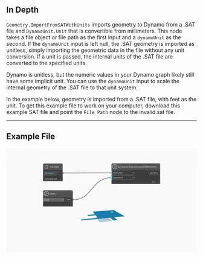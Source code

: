 ## In Depth
`Geometry.ImportFromSATWithUnits` imports geometry to Dynamo from a .SAT file and `DynamoUnit.Unit` that is convertible from millimeters. This node takes a file object or file path as the first input and a `dynamoUnit` as the second. If the `dynamoUnit` input is left null, the .SAT geometry is imported as unitless, simply importing the geometric data in the file without any unit conversion. If a unit is passed, the internal units of the .SAT file are converted to the specified units.

Dynamo is unitless, but the numeric values in your Dynamo graph likely still have some implicit unit. You can use the `dynamoUnit` input to scale the internal geometry of the .SAT file to that unit system.

In the example below, geometry is imported from a .SAT file, with feet as the unit. To get this example file to work on your computer, download this example SAT file and point the `File Path` node to the invalid.sat file.

___
## Example File

![Geometry.ImportFromSATWithUnits](./GeometryUI.ImportFromSATWithUnits_img.jpg)